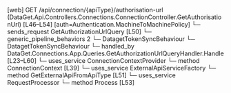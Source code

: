 [web] GET /api/connection/{apiType}/authorisation-url  (DataGet.Api.Controllers.Connections.ConnectionController.GetAuthorisationUrl)  [L46–L54] [auth=Authentication.MachineToMachinePolicy]
  └─ sends_request GetAuthorizationUrlQuery [L50]
    └─ generic_pipeline_behaviors 2
      └─ DatagetTokenSyncBehaviour
      └─ DatagetTokenSyncBehaviour
    └─ handled_by DataGet.Connections.App.Queries.GetAuthorizationUrlQueryHandler.Handle [L23–L60]
      └─ uses_service ConnectionContextProvider
        └─ method ConnectionContext [L39]
      └─ uses_service ExternalApiServiceFactory
        └─ method GetExternalApiFromApiType [L51]
      └─ uses_service RequestProcessor
        └─ method Process [L53]

